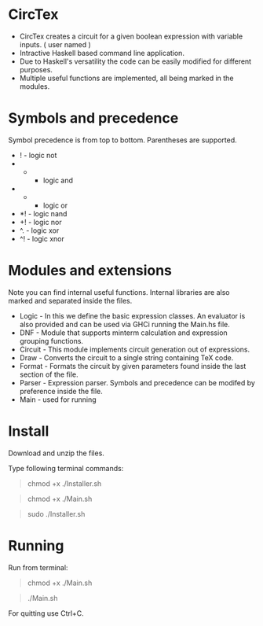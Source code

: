 # CircTex

* CircTex creates a circuit for a given boolean expression with variable inputs. ( user named ) 
* Intractive Haskell based command line application.
* Due to Haskell's versatility the code can be easily modified for different purposes.
* Multiple useful functions are implemented, all being marked in the modules.

Symbols and precedence
======================

Symbol precedence is from top to bottom. Parentheses are supported.

* !  - logic not
* *  - logic and
* +  - logic or
* *! - logic nand
* +! - logic nor
* ^. - logic xor
* ^! - logic xnor

Modules and extensions
======================

Note you can find internal useful functions. Internal libraries are also marked and separated inside the files.

* Logic   - In this we define the basic expression classes. An evaluator is also provided and can be used via GHCi running the Main.hs file. 
* DNF     - Module that supports minterm calculation and expression grouping functions.
* Circuit - This module implements circuit generation out of expressions.
* Draw    - Converts the circuit to a single string containing TeX code. 
* Format  - Formats the circuit by given parameters found inside the last section of the file.
* Parser  - Expression parser. Symbols and precedence can be modifed by preference inside the file.
* Main    - used for running 

Install
=======

Download and unzip the files. 

Type following terminal commands:

> chmod +x ./Installer.sh

> chmod +x ./Main.sh

> sudo ./Installer.sh

Running
=======

Run from terminal:

> chmod +x ./Main.sh

> ./Main.sh

For quitting use Ctrl+C.
